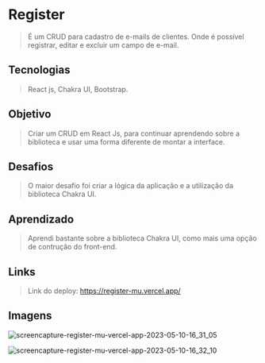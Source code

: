 
# Register

> É um CRUD para cadastro de e-mails de clientes. Onde é possível registrar, editar e excluir um campo de e-mail.

## Tecnologias
> React js, Chakra UI, Bootstrap.

## Objetivo
> Criar um CRUD em React Js, para continuar aprendendo sobre a biblioteca e usar uma forma diferente de montar a interface.

## Desafios
> O maior desafio foi criar a lógica da aplicação e a utilização da biblioteca Chakra UI.

## Aprendizado
> Aprendi bastante sobre a biblioteca Chakra UI, como mais uma opção de contrução do front-end.

## Links
> Link do deploy: https://register-mu.vercel.app/

## Imagens

![screencapture-register-mu-vercel-app-2023-05-10-16_31_05](https://github.com/sergiocouter/register/assets/78119200/11b352bb-63ce-447f-9b65-b660933638b2)

![screencapture-register-mu-vercel-app-2023-05-10-16_32_10](https://github.com/sergiocouter/register/assets/78119200/102e5a74-7b86-441f-9c90-7567df39f960)

